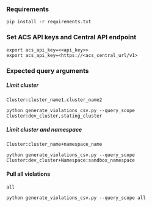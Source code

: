 ### Requirements
```
pip install -r requirements.txt
```

### Set ACS API keys and Central API endpoint
```
export acs_api_key=<<api_key>>
export acs_api_key=<https://<acs_central_url/v1>
```

### Expected query arguments 

##### Limit cluster

`Cluster:cluster_name1,cluster_name2`

```
python generate_violations_csv.py --query_scope Cluster:dev_cluster,stating_cluster
```

##### Limit cluster and namespace

`Cluster:cluster_name+namespace_name`

```
python generate_violations_csv.py --query_scope Cluster:dev_cluster+Namespace:sandbox_namespace
```

#### Pull all violations

`all`

```
python generate_violations_csv.py --query_scope all
```
